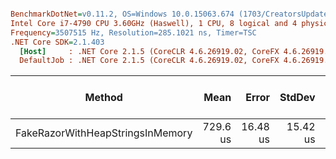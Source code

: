 ``` ini

BenchmarkDotNet=v0.11.2, OS=Windows 10.0.15063.674 (1703/CreatorsUpdate/Redstone2)
Intel Core i7-4790 CPU 3.60GHz (Haswell), 1 CPU, 8 logical and 4 physical cores
Frequency=3507515 Hz, Resolution=285.1021 ns, Timer=TSC
.NET Core SDK=2.1.403
  [Host]     : .NET Core 2.1.5 (CoreCLR 4.6.26919.02, CoreFX 4.6.26919.02), 64bit RyuJIT  [AttachedDebugger]
  DefaultJob : .NET Core 2.1.5 (CoreCLR 4.6.26919.02, CoreFX 4.6.26919.02), 64bit RyuJIT


```
|                           Method |     Mean |    Error |   StdDev | Gen 0/1k Op | Gen 1/1k Op | Gen 2/1k Op | Allocated Memory/Op |
|--------------------------------- |---------:|---------:|---------:|------------:|------------:|------------:|--------------------:|
| FakeRazorWithHeapStringsInMemory | 729.6 us | 16.48 us | 15.42 us |     13.6719 |           - |           - |            56.15 KB |
